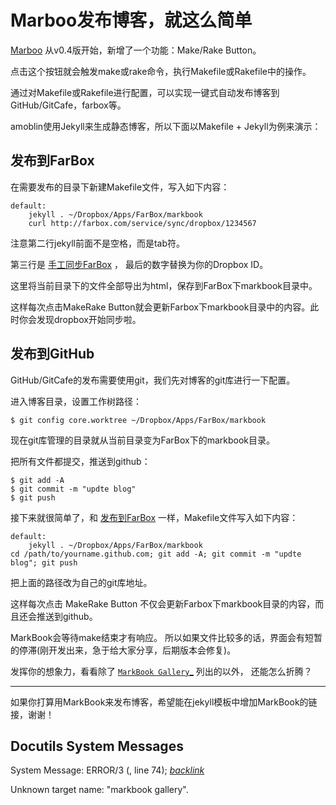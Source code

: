 # Marboo发布博客，就这么简单

[Marboo](http://marboo.biz/) 从v0.4版开始，新增了一个功能：Make/Rake Button。

点击这个按钮就会触发make或rake命令，执行Makefile或Rakefile中的操作。

通过对Makefile或Rakefile进行配置，可以实现一键式自动发布博客到GitHub/GitCafe，farbox等。

amoblin使用Jekyll来生成静态博客，所以下面以Makefile + Jekyll为例来演示：

## 发布到FarBox

在需要发布的目录下新建Makefile文件，写入如下内容：
    
    default:
        jekyll . ~/Dropbox/Apps/FarBox/markbook
        curl http://farbox.com/service/sync/dropbox/1234567
    

注意第二行jekyll前面不是空格，而是tab符。

第三行是 [手工同步FarBox](http://farbox.com/docs/sync.md) ， 最后的数字替换为你的Dropbox ID。

这里将当前目录下的文件全部导出为html，保存到FarBox下markbook目录中。

这样每次点击MakeRake Button就会更新Farbox下markbook目录中的内容。此时你会发现dropbox开始同步啦。

## 发布到GitHub

GitHub/GitCafe的发布需要使用git，我们先对博客的git库进行一下配置。

进入博客目录，设置工作树路径：
    
    $ git config core.worktree ~/Dropbox/Apps/FarBox/markbook
    

现在git库管理的目录就从当前目录变为FarBox下的markbook目录。

把所有文件都提交，推送到github：
    
    $ git add -A
    $ git commit -m "updte blog"
    $ git push
    

接下来就很简单了，和 [发布到FarBox](http://amoblin.marboo.biz/2013/01/24/markbook-to-farbox.html#farbox) 一样，Makefile文件写入如下内容：
    
    default:
        jekyll . ~/Dropbox/Apps/FarBox/markbook
    cd /path/to/yourname.github.com; git add -A; git commit -m "updte blog"; git push
    

把上面的路径改为自己的git库地址。

这样每次点击 MakeRake Button 不仅会更新Farbox下markbook目录的内容，而且还会推送到github。

MarkBook会等待make结束才有响应。 所以如果文件比较多的话，界面会有短暂的停滞(刚开发出来，急于给大家分享，后期版本会修复)。

发挥你的想象力，看看除了 [`MarkBook Gallery`_](http://amoblin.marboo.biz/2013/01/24/markbook-to-farbox.html#id3) 列出的以外， 还能怎么折腾？

* * *

如果你打算用MarkBook来发布博客，希望能在jekyll模板中增加MarkBook的链接，谢谢！

## Docutils System Messages

System Message: ERROR/3 (<string>, line 74); _[backlink](http://amoblin.marboo.biz/2013/01/24/markbook-to-farbox.html#id4)_

Unknown target name: "markbook gallery".

  

